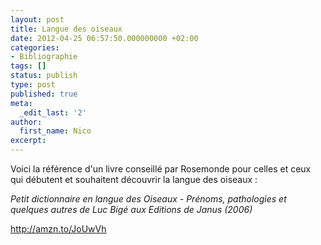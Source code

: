 ```yaml
---
layout: post
title: Langue des oiseaux
date: 2012-04-25 06:57:50.000000000 +02:00
categories:
- Bibliographie
tags: []
status: publish
type: post
published: true
meta:
  _edit_last: '2'
author:
  first_name: Nico
excerpt:
---
```

<p>Voici la référence d'un livre conseillé par Rosemonde pour celles et ceux qui débutent et souhaitent découvrir la langue des oiseaux :</p>
<p><em>Petit dictionnaire en langue des Oiseaux - Prénoms, pathologies et quelques autres de Luc Bigé aux Editions de Janus (2006)</em></p>
<p><a href="http://amzn.to/JoUwVh">http://amzn.to/JoUwVh</a></p>
<p>&nbsp;</p>
